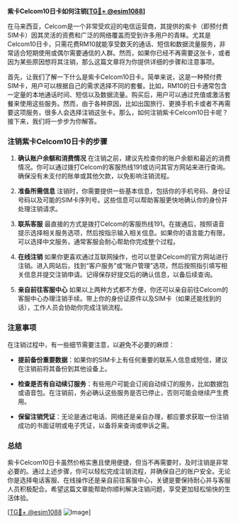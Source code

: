 **紫卡Celcom10日卡如何注销[[TG💪+ @esim1088](https://t.me/s/esim1088)]**

在马来西亚，Celcom是一个非常受欢迎的电信运营商，其提供的紫卡（即预付费SIM卡）因其灵活的资费和广泛的网络覆盖而受到许多用户的青睐。尤其是Celcom10日卡，只需花费RM10就能享受数天的通话、短信和数据流量服务，非常适合短期使用或偶尔需要通信的人群。然而，如果你已经不再需要这张卡，或者因为某些原因想将其注销，那么这篇文章将为你提供详细的步骤和注意事项。

首先，让我们了解一下什么是紫卡Celcom10日卡。简单来说，这是一种预付费SIM卡，用户可以根据自己的需求选择不同的套餐。比如，RM10的日卡通常包含一定量的本地通话时间、短信以及数据流量。购买后，用户可以通过充值或激活套餐来使用这些服务。然而，由于各种原因，比如出国旅行、更换手机卡或者不再需要这项服务，很多人会选择注销这张卡。那么，如何注销紫卡Celcom10日卡呢？接下来，我们将一步步为你解答。

### 注销紫卡Celcom10日卡的步骤

1. **确认账户余额和消费情况**
   在注销之前，建议先检查你的账户余额和最近的消费情况。你可以通过拨打Celcom的客服热线191或访问其官方网站来进行查询。确保没有未支付的账单或其他欠款，以免影响注销流程。

2. **准备所需信息**
   注销时，你需要提供一些基本信息，包括你的手机号码、身份证号码以及可能的SIM卡序列号。这些信息可以帮助客服更快地确认你的身份并处理注销请求。

3. **联系客服**
   最直接的方式是拨打Celcom的客服热线191。在拨通后，按照语音提示选择相关服务选项，然后按指示输入相关信息。如果你的语言能力有限，可以选择中文服务，通常客服会耐心帮助你完成整个过程。

4. **在线注销**
   如果你更喜欢通过互联网操作，也可以登录Celcom的官方网站进行注销。进入网站后，找到“客户服务”或“账户管理”选项，然后按照指引填写相关信息并提交注销申请。记得保存好提交后的确认信息，以备后续查询。

5. **亲自前往客服中心**
   如果以上两种方式都不方便，你还可以亲自前往Celcom的客服中心办理注销手续。带上你的身份证原件以及SIM卡（如果还能找到的话），工作人员会协助你完成注销流程。

### 注意事项

在注销过程中，有一些细节需要注意，以避免不必要的麻烦：

- **提前备份重要数据**：如果你的SIM卡上有任何重要的联系人信息或短信，建议在注销前将其备份到其他设备上。
  
- **检查是否有自动续订服务**：有些用户可能会订阅自动续订的服务，比如数据包或语音包。在注销前，务必确认这些服务是否已停止，否则可能会继续产生费用。

- **保留注销凭证**：无论是通过电话、网络还是亲自办理，都应要求获取一份注销成功的书面证明或电子凭证，以备将来查询或申诉之需。

### 总结

紫卡Celcom10日卡虽然价格实惠且使用便捷，但当不再需要时，及时注销是非常必要的。通过上述步骤，你可以轻松完成注销流程，并确保自己的账户安全。无论你是选择电话客服、在线操作还是亲自前往客服中心，关键是要保持耐心并与客服人员积极配合。希望这篇文章能帮助你顺利解决注销问题，享受更加轻松愉快的生活体验。

[[TG💪+ @esim1088](https://t.me/s/esim1088) ![Image](https://i.postimg.cc/4NQfJmqS/Snipaste-2025-05-13-00-14-12.png)]